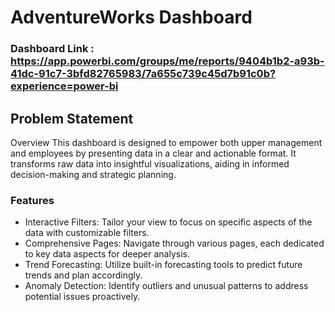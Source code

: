 # AdventureWorks Dashboard

### Dashboard Link : https://app.powerbi.com/groups/me/reports/9404b1b2-a93b-41dc-91c7-3bfd82765983/7a655c739c45d7b91c0b?experience=power-bi

## Problem Statement

Overview
This dashboard is designed to empower both upper management and employees by presenting data in a clear and actionable format. It transforms raw data into insightful visualizations, aiding in informed decision-making and strategic planning.




### Features

- Interactive Filters: Tailor your view to focus on specific aspects of the data with customizable filters.
- Comprehensive Pages: Navigate through various pages, each dedicated to key data aspects for deeper analysis.
- Trend Forecasting: Utilize built-in forecasting tools to predict future trends and plan accordingly.
- Anomaly Detection: Identify outliers and unusual patterns to address potential issues proactively.

